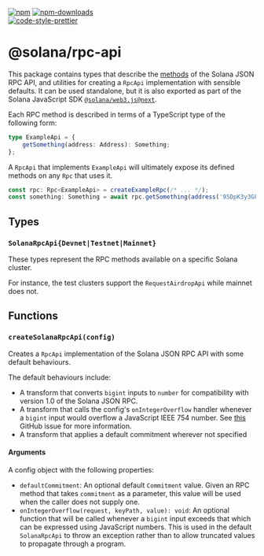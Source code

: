 [![npm][npm-image]][npm-url]
[![npm-downloads][npm-downloads-image]][npm-url]
<br />
[![code-style-prettier][code-style-prettier-image]][code-style-prettier-url]

[code-style-prettier-image]: https://img.shields.io/badge/code_style-prettier-ff69b4.svg?style=flat-square
[code-style-prettier-url]: https://github.com/prettier/prettier
[npm-downloads-image]: https://img.shields.io/npm/dm/@solana/rpc-api/next.svg?style=flat
[npm-image]: https://img.shields.io/npm/v/@solana/rpc-api/next.svg?style=flat
[npm-url]: https://www.npmjs.com/package/@solana/rpc-api/v/next

# @solana/rpc-api

This package contains types that describe the [methods](https://solana.com/docs/rpc/http) of the Solana JSON RPC API, and utilities for creating a `RpcApi` implementation with sensible defaults. It can be used standalone, but it is also exported as part of the Solana JavaScript SDK [`@solana/web3.js@next`](https://github.com/solana-labs/solana-web3.js/tree/master/packages/library).

Each RPC method is described in terms of a TypeScript type of the following form:

```ts
type ExampleApi = {
    getSomething(address: Address): Something;
};
```

A `RpcApi` that implements `ExampleApi` will ultimately expose its defined methods on any `Rpc` that uses it.

```ts
const rpc: Rpc<ExampleApi> = createExampleRpc(/* ... */);
const something: Something = await rpc.getSomething(address('95DpK3y3GF7U8s1k4EvZ7xqyeCkhsHeZaE97iZpHUGMN')).send();
```

## Types

### `SolanaRpcApi{Devnet|Testnet|Mainnet}`

These types represent the RPC methods available on a specific Solana cluster.

For instance, the test clusters support the `RequestAirdropApi` while mainnet does not.

## Functions

### `createSolanaRpcApi(config)`

Creates a `RpcApi` implementation of the Solana JSON RPC API with some default behaviours.

The default behaviours include:

-   A transform that converts `bigint` inputs to `number` for compatibility with version 1.0 of the Solana JSON RPC.
-   A transform that calls the config's `onIntegerOverflow` handler whenever a `bigint` input would overflow a JavaScript IEEE 754 number. See [this](https://github.com/solana-labs/solana-web3.js/issues/1116) GitHub issue for more information.
-   A transform that applies a default commitment wherever not specified

#### Arguments

A config object with the following properties:

-   `defaultCommitment`: An optional default `Commitment` value. Given an RPC method that takes `commitment` as a parameter, this value will be used when the caller does not supply one.
-   `onIntegerOverflow(request, keyPath, value): void`: An optional function that will be called whenever a `bigint` input exceeds that which can be expressed using JavaScript numbers. This is used in the default `SolanaRpcApi` to throw an exception rather than to allow truncated values to propagate through a program.
